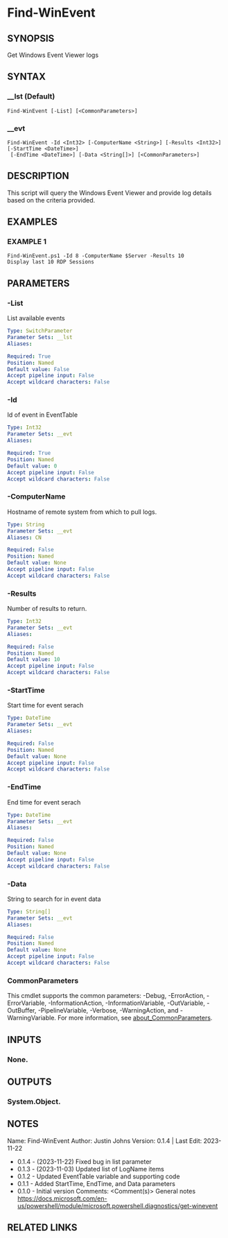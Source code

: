 # Find-WinEvent

## SYNOPSIS
Get Windows Event Viewer logs

## SYNTAX

### __lst (Default)
```
Find-WinEvent [-List] [<CommonParameters>]
```

### __evt
```
Find-WinEvent -Id <Int32> [-ComputerName <String>] [-Results <Int32>] [-StartTime <DateTime>]
 [-EndTime <DateTime>] [-Data <String[]>] [<CommonParameters>]
```

## DESCRIPTION
This script will query the Windows Event Viewer and provide log details
based on the criteria provided.

## EXAMPLES

### EXAMPLE 1
```
Find-WinEvent.ps1 -Id 8 -ComputerName $Server -Results 10
Display last 10 RDP Sessions
```

## PARAMETERS

### -List
List available events

```yaml
Type: SwitchParameter
Parameter Sets: __lst
Aliases:

Required: True
Position: Named
Default value: False
Accept pipeline input: False
Accept wildcard characters: False
```

### -Id
Id of event in EventTable

```yaml
Type: Int32
Parameter Sets: __evt
Aliases:

Required: True
Position: Named
Default value: 0
Accept pipeline input: False
Accept wildcard characters: False
```

### -ComputerName
Hostname of remote system from which to pull logs.

```yaml
Type: String
Parameter Sets: __evt
Aliases: CN

Required: False
Position: Named
Default value: None
Accept pipeline input: False
Accept wildcard characters: False
```

### -Results
Number of results to return.

```yaml
Type: Int32
Parameter Sets: __evt
Aliases:

Required: False
Position: Named
Default value: 10
Accept pipeline input: False
Accept wildcard characters: False
```

### -StartTime
Start time for event serach

```yaml
Type: DateTime
Parameter Sets: __evt
Aliases:

Required: False
Position: Named
Default value: None
Accept pipeline input: False
Accept wildcard characters: False
```

### -EndTime
End time for event serach

```yaml
Type: DateTime
Parameter Sets: __evt
Aliases:

Required: False
Position: Named
Default value: None
Accept pipeline input: False
Accept wildcard characters: False
```

### -Data
String to search for in event data

```yaml
Type: String[]
Parameter Sets: __evt
Aliases:

Required: False
Position: Named
Default value: None
Accept pipeline input: False
Accept wildcard characters: False
```

### CommonParameters
This cmdlet supports the common parameters: -Debug, -ErrorAction, -ErrorVariable, -InformationAction, -InformationVariable, -OutVariable, -OutBuffer, -PipelineVariable, -Verbose, -WarningAction, and -WarningVariable. For more information, see [about_CommonParameters](http://go.microsoft.com/fwlink/?LinkID=113216).

## INPUTS

### None.
## OUTPUTS

### System.Object.
## NOTES
Name:     Find-WinEvent
Author:   Justin Johns
Version:  0.1.4 | Last Edit: 2023-11-22
- 0.1.4 - (2023-11-22) Fixed bug in list parameter
- 0.1.3 - (2023-11-03) Updated list of LogName items
- 0.1.2 - Updated EventTable variable and supporting code
- 0.1.1 - Added StartTime, EndTime, and Data parameters
- 0.1.0 - Initial version
Comments: \<Comment(s)\>
General notes
https://docs.microsoft.com/en-us/powershell/module/microsoft.powershell.diagnostics/get-winevent

## RELATED LINKS
